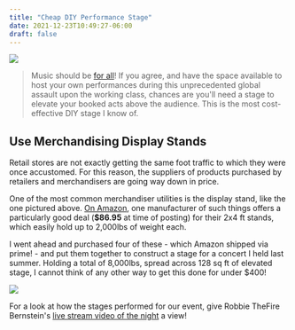 ```yaml
---
title: "Cheap DIY Performance Stage"
date: 2021-12-23T10:49:27-06:00
draft: false
---
```


![](/stage1.jpg)

> Music should be [for all](https://musicforall.club)! If you agree, and have
> the space available to host your own performances during this unprecedented
> global assault upon the working class, chances are you'll need a stage to
> elevate your booked acts above the audience. This is the most cost-effective
> DIY stage I know of.

## Use Merchandising Display Stands
Retail stores are not exactly getting the same foot traffic to which they were
once accustomed. For this reason, the suppliers of products purchased by
retailers and merchandisers are going way down in price.

One of the most common merchandiser utilities is the display stand, like the one
pictured above. [On Amazon](https://www.amazon.com/Forte-Products-8002128-Display-Black/dp/B00962U0WG?ref_=ast_sto_dp&th=1), one manufacturer of such things offers a particularly
good deal (**$86.95** at time of posting) for their 2x4 ft stands, which easily
hold up to 2,000lbs of weight each.

I went ahead and purchased four of these - which Amazon shipped via prime! - and
put them together to construct a stage for a concert I held last summer. Holding
a total of 8,000lbs, spread across 128 sq ft of elevated stage, I cannot think
of any other way to get this done for under $400!

![](/stage2.jpg)

For a look at how the stages performed for our event, give Robbie TheFire
Bernstein's [live stream video of the night](https://www.youtube.com/watch?v=FQn4xc4gGsQ) a view!

